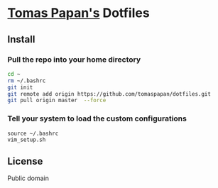 # [Tomas Papan's](http://papan.sk) Dotfiles

## Install

### Pull the repo into your home directory

``` bash
cd ~
rm ~/.bashrc
git init
git remote add origin https://github.com/tomaspapan/dotfiles.git
git pull origin master  --force
```

### Tell your system to load the custom configurations

```
source ~/.bashrc
vim_setup.sh
```


## License

Public domain
